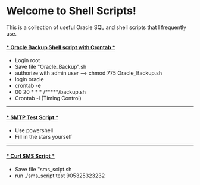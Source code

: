 # Welcome to Shell Scripts!

This is a collection of useful Oracle SQL and shell scripts that I frequently use. <br>

<h4><a href="https://github.com/alamertt/Shell-Scripts/blob/main/Oracle%20Backup%20Shell%20script%20with%20Crontab"> * Oracle Backup Shell script with Crontab * </a></h4>

- Login root <br>
- Save file "Oracle_Backup".sh <br>
- authorize with admin user --> chmod 775 Oracle_Backup.sh <br>
- login oracle <br>
- crontab -e <br>
- 00 20 * * * /*****/backup.sh <br> 
- Crontab -l (Timing Control) <br>

*************************************************

<h4><a href="https://github.com/alamertt/Shell-Scripts/blob/main/Powershell%20SMTP%20Test%20Script"> * SMTP Test Script * </a></h4>

- Use powershell <br>
- Fill in the stars yourself </br>

*************************************************

<h4><a href="https://github.com/alamertt/Shell-Scripts/blob/main/Curl%20SMS%20Script"> * Curl SMS Script * </a></h4>

- Save file "sms_scipt.sh <br>
- run ./sms_script test 905325323232 </br>
